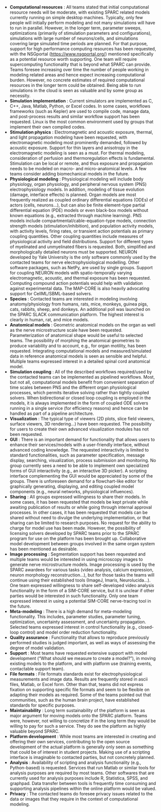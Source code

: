 - **Computational resources** : All teams stated that initial computational resource needs will be moderate, with existing SPARC related models currently running on simple desktop machines. Typically, only few people will initially perform modeling and not many simulations will have to run in parallel. However, in the longer term, parameter sweeps, optimizations (primarily of stimulation parameters and configurations), simulations with large number of neurons/cells, and simulations covering large simulated time periods are planned. For that purpose, support for high performance computing resources has been requested, with the NSGportal (https://www.nsgportal.org/) mentioned specifically as a potential resource worth supporting. One team will require supercomputing functionality that is beyond what SPARC can provide. Teams foresee increasing over time the number of people working in modeling related areas and hence expect increasing computational burden. However, no concrete estimates of required computational resources in the longer term could be obtained. Being able to run simulations in the cloud is seen as valuable and by some group as necessity.
- **Simulation implementation** : Current simulators are implemented as C, C++, Java, Matlab, Python, or Excel codes. In some cases, workflows frameworks (such as Kepler) are used to compile code, manage data, and post-process results and similar workflow support has been requested. Linux is the most common environment used by groups that implement their own compiled codes.
- **Stimulation physics** : Electromagnetic and acoustic exposure, thermal, and light propagation modeling have been requested, with electromagnetic modeling most prominently demanded, followed by acoustic exposure. Support for thin layers and anisotropy in the electromagnetic modeling is seen as a must. For thermal modeling, consideration of perfusion and thermoregulation effects is fundamental. Stimulation can be local or remote, and thus exposure and propagation needs to be modeled on macro- and micro-anatomical levels. A few teams consider adding biomechanical models in the future.
- **Physiological modeling** : Physiological modeling will include body physiology, organ physiology, and peripheral nervous system (PNS) electrophysiology models. In addition, modeling of tissue evolution (damage, interface effects) is planned. Organ models are most frequently realized as coupled ordinary differential equations (ODEs) of actors (cells, neurons…), but can also be finite element-type partial differential equation (PDE) models or even black-box models without known equations (e.g., extracted through machine learning). PNS models include compartmental/cable-equation-type models, connection strength models (stimulation/inhibition), and population activity models, with activity levels, firing rates, or transient action potentials as primary coupling quantities. Other coupling quantities include measures of physiological activity and field distributions. Support for different types of myelinated and unmyelinated fibers is requested. Both, simplified and morphologically detailed neurons must be supported. NEURON developed by Yale University is the only software commonly used by the contacted teams for nerve electrophysiological modelling. Other software packages, such as NetPy, are used by single groups. Support for coupling NEURON models with spatio-temporally varying electromagnetic, acoustic, and thermal exposure has been requested. Computing compound action potentials would help with validation against experimental data. The MAP-CORE is also heavily advocating support for CellML/SBML-based solvers.
- **Species** : Contacted teams are interested in modeling involving anatomy/physiology from humans, rats, mice, monkeys, guinea pigs, cats, rabbits, sheep, and donkeys. An additional poll was launched on the SPARC SLACK communication platform. The highest interest is clearly in human, rat, and mice models. 
- **Anatomical models** : Geometric anatomical models on the organ as well as the nerve microstructure scale have been requested. Parameterization of anatomical shape would be useful to selected teams. The possibility of morphing the anatomical geometries to produce variability and to account, e.g., for organ motility, has been requested. Integrating computational models and measured/simulated data in reference anatomical models is seen as sensible and helpful. Multiple teams expressed interest in a detailed spinal cord anatomical model.
- **Simulation coupling** : All of the described workflows required/used by the contacted teams can be implemented as pipelined workflows. Most, but not all, computational models benefit from convenient separation of time scales between PNS and the different organ physiological processes, which permits iterative solving rather than tightly coupled solvers. When bidirectional or closed loop coupling is employed in the models, it is always implemented in the form of coupled ODE solvers running in a single service (for efficiency reasons) and hence can be handled as part of a pipeline architecture.
- **Visualization** : The typical type of viewers (2D plots, slice field viewers, surface viewers, 3D rendering...) have been requested. The possibility for users to create their own advanced visualization modules has not been requested.
- **GUI** : There is an important demand for functionality that allows users to enhance their services/models with a user-friendly interface, without advanced coding knowledge. The requested interactivity is limited to standard functionalities, such as parameter specification, message display, searching, visualization, process submission and monitoring. No group currently sees a need to be able to implement own specialized forms of GUI interactivity (e.g., an interactive 3D picker). A scripting interface complementing the GUI would be appreciated by some of the groups. There is unforeseen demand for a flowchart-like editor for graphically generating, displaying, and editing coupled model components (e.g., neural networks, physiological influences).
- **Sharing** : All groups expressed willingness to share their models. In some cases, it has been requested that models be kept private while awaiting publication of results or while going through internal approval processes. In other cases, it has been requested that models can be shared without need to divulge the underlying implementation, or that sharing can be limited to research purposes. No request for the ability to charge for model use has been made. However, the possibility of licensing solvers developed by SPARC teams prior to the SPARC program for use on the platform has been brought up. Collaborative model development between groups involved in the same organ system has been mentioned as desirable.
- **Image processing** : Segmentation support has been requested and multiple teams would be interested in using microscopy images to generate nerve microstructure models. Image processing is used by the SPARC awardees for various tasks (video analysis, calcium expression, neuron morphology reconstruction…), but for those tasks the teams will continue using their established tools (ImageJ, Imaris, Neurolucida…). One team expressed willingness to share self-developed video analysis functionality in the form of a SIM-CORE service, but it is unclear if other parties would be interested in such functionality. Only one team expressed interest in using a potential SIM-CORE nerve-tracing tool in the future.
- **Meta-modeling** : There is a high demand for meta-modeling functionality. This includes, parameter studies, parameter tuning, optimization, uncertainty assessment, and uncertainty propagation. Selected teams expressed interest in control functionality (e.g., closed-loop control) and model order reduction functionality.
- **Quality assurance** : Functionality that allows to reproduce previously performed studies is judged important, as well as ways of assessing the degree of model validation.
- **Support** : Most teams have requested extensive support with model development (“What should we measure to create a model?”), in moving existing models to the platform, and with platform use (training events, contactable support team).
- **File formats** : File formats standards exist for electrophysiological measurements and image data. Results are frequently stored in ascii files, Matlab, or Excel form. Other than that, teams did not express fixation on supporting specific file formats and seem to be flexible on adapting their models as required. Some of the teams pointed out that communities, such as the human brain project, have established standards for specific purposes.
- **Maintainability** : Long term sustainability of the platform is seen as major argument for moving models onto the SPARC platform. Teams were, however, not willing to concretize if in the long term they would be willing to pay for such a service. They do see the platform as highly valuable beyond SPARC.
- **Platform development** : While most teams are interested in creating and offering their own services, contributing to the open source development of the actual platform is generally only seen as something that could be of interest in student projects. Making use of a scripting interface is imaginable to contacted parties, but not concretely planned.
- **Analysis** : Availability of scripting and analysis functionality (e.g., Python-based) is requested. Services that run Matlab or similar tools for analysis purposes are required by most teams. Other softwares that are currently used for analysis purposes include R, Statistica, SPSS, and graphpad. Data transfer between tools is frequently time consuming and supporting analysis pipelines within the online platform would be valued.
- **Privacy** : The contacted teams do foresee privacy issues related to the data or images that they require in the context of computational modeling.
